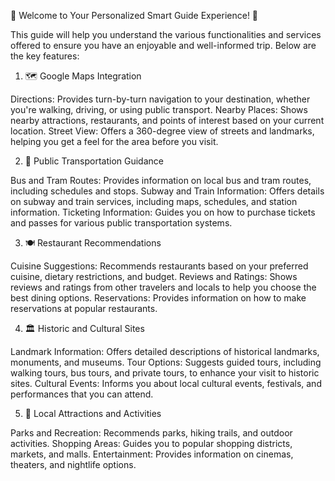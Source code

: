 
🌟 Welcome to Your Personalized Smart Guide Experience! 🌟


This guide will help you understand the various functionalities and services offered to ensure you have an enjoyable and well-informed trip. Below are the key features:


1. 🗺️ Google Maps Integration

Directions: Provides turn-by-turn navigation to your destination, whether you're walking, driving, or using public transport.
Nearby Places: Shows nearby attractions, restaurants, and points of interest based on your current location.
Street View: Offers a 360-degree view of streets and landmarks, helping you get a feel for the area before you visit.


2. 🚊 Public Transportation Guidance

Bus and Tram Routes: Provides information on local bus and tram routes, including schedules and stops.
Subway and Train Information: Offers details on subway and train services, including maps, schedules, and station information.
Ticketing Information: Guides you on how to purchase tickets and passes for various public transportation systems.


3. 🍽️ Restaurant Recommendations

Cuisine Suggestions: Recommends restaurants based on your preferred cuisine, dietary restrictions, and budget.
Reviews and Ratings: Shows reviews and ratings from other travelers and locals to help you choose the best dining options.
Reservations: Provides information on how to make reservations at popular restaurants.


4. 🏛️ Historic and Cultural Sites

Landmark Information: Offers detailed descriptions of historical landmarks, monuments, and museums.
Tour Options: Suggests guided tours, including walking tours, bus tours, and private tours, to enhance your visit to historic sites.
Cultural Events: Informs you about local cultural events, festivals, and performances that you can attend.


5. 🎢 Local Attractions and Activities

Parks and Recreation: Recommends parks, hiking trails, and outdoor activities.
Shopping Areas: Guides you to popular shopping districts, markets, and malls.
Entertainment: Provides information on cinemas, theaters, and nightlife options.
